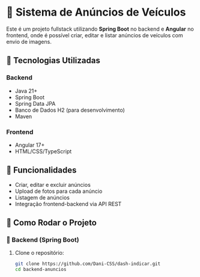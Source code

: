 # 🚗 Sistema de Anúncios de Veículos

Este é um projeto fullstack utilizando **Spring Boot** no backend e **Angular** no frontend, onde é possível criar, editar e listar anúncios de veículos com envio de imagens.

## 🔧 Tecnologias Utilizadas

### Backend
- Java 21+
- Spring Boot
- Spring Data JPA
- Banco de Dados H2 (para desenvolvimento)
- Maven

### Frontend
- Angular 17+
- HTML/CSS/TypeScript

## 📌 Funcionalidades

- Criar, editar e excluir anúncios
- Upload de fotos para cada anúncio
- Listagem de anúncios
- Integração frontend-backend via API REST

## 🚀 Como Rodar o Projeto

### 🔹 Backend (Spring Boot)
1. Clone o repositório:
   ```bash
   git clone https://github.com/Dani-CSS/dash-indicar.git
   cd backend-anuncios
